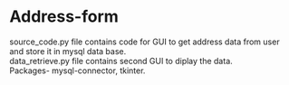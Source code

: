 # Address-form
<p>source_code.py file contains code for GUI to get address data from user and store it in mysql data base.<br>data_retrieve.py file contains second GUI to diplay the data.<br>Packages- mysql-connector, tkinter.<p></p>
